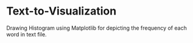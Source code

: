 # Text-to-Visualization
Drawing Histogram using Matplotlib for depicting the frequency of each word in text file.
